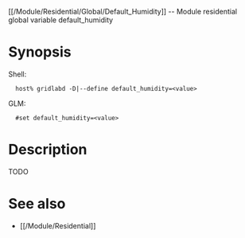 [[/Module/Residential/Global/Default_Humidity]] -- Module residential global variable default_humidity

# Synopsis
Shell:
~~~
  host% gridlabd -D|--define default_humidity=<value>
~~~
GLM:
~~~
  #set default_humidity=<value>
~~~

# Description

TODO

# See also
* [[/Module/Residential]]
